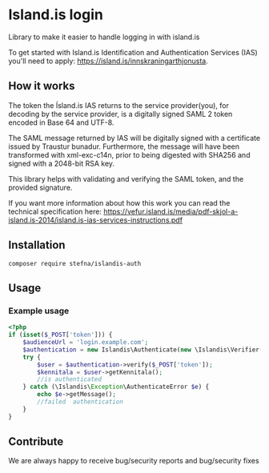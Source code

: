# Island.is login

Library to make it easier to handle logging in with island.is

To get started with Island.is Identification and Authentication Services (IAS) you'll need to apply: https://island.is/innskraningarthjonusta.


## How it works

The token the Ísland.is IAS returns to the service provider(you), for decoding by the service provider, is a digitally signed SAML 2 token encoded in Base 64 and UTF-8.

The SAML message returned by IAS will be digitally signed with a certificate issued by Traustur bunadur. Furthermore, the message will have been transformed with xml-exc-c14n, prior to being digested with SHA256 and signed with a 2048-bit RSA key.

This library helps with validating and verifying the SAML token, and the provided signature.

If you want more information about how this work you can read the technical specification here:
https://vefur.island.is/media/pdf-skjol-a-island.is-2014/island.is-ias-services-instructions.pdf

## Installation

```
composer require stefna/islandis-auth
```

## Usage

### Example usage

```php
<?php
if (isset($_POST['token'])) {
	$audienceUrl = 'login.example.com';
	$authentication = new Islandis\Authenticate(new \Islandis\Verifier($audienceUrl));
	try {
		$user = $authentication->verify($_POST['token']);
		$kennitala = $user->getKennitala();
		//is authenticated
	} catch (\Islandis\Exception\AuthenticateError $e) {
		echo $e->getMessage();
		//failed  authentication
	}
}
```

## Contribute

We are always happy to receive bug/security reports and bug/security fixes
